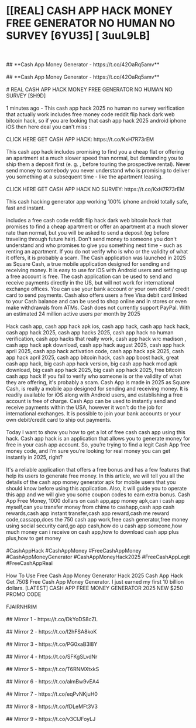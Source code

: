# [[REAL] CASH APP HACK MONEY FREE GENERATOR NO HUMAN NO SURVEY [6YU35] [ 3uuL9LB]
<br>
<br>## **Cash App Money Generator - https://t.co/42OaRq5amv**
<br>
<br>## **Cash App Money Generator - https://t.co/42OaRq5amv**
<br>
<br># REAL CASH APP HACK MONEY FREE GENERATOR NO HUMAN NO SURVEY [SH9D]
<br>
<br>1 minutes ago - This cash app hack 2025 no human no survey verification that actually work includes free money code reddit flip hack dark web bitcoin hack, so if you are looking that cash app hack 2025 android iphone iOS then here deal you can't miss :
<br>
<br>CLICK HERE GET CASH APP HACK: https://t.co/KxH7R73rEM
<br>
<br>This cash app hack includes promising to find you a cheap flat or offering an apartment at a much slower speed than normal, but demanding you to ship them a deposit first (e. g. , before touring the prospective rental).  Never send money to somebody you never understand who is promising to deliver you something at a subsequent time - like the apartment leasing. 
<br>
<br>CLICK HERE GET CASH APP HACK NO SURVEY: https://t.co/KxH7R73rEM
<br>
<br>This cash hacking generator app working 100% iphone android totally safe, fast and instant. 
<br>
<br>includes a free cash code reddit flip hack dark web bitcoin hack that promises to find a cheap apartment or offer an apartment at a much slower rate than normal, but you will be asked to send a deposit (eg before traveling through future hair).  Don't send money to someone you don't understand and who promises to give you something next time - such as renting an apartment.  If you do not verify who is who or the validity of what it offers, it is probably a scam.  The Cash application was launched in 2025 as Square Cash, a true mobile application designed for sending and receiving money.  It is easy to use for iOS with Android users and setting up a free account is free.  The cash application can be used to send and receive payments directly in the US, but will not work for international exchange offices.  You can use your bank account or your own debit / credit card to send payments.  Cash also offers users a free Visa debit card linked to your Cash balance and can be used to shop online and in stores or even make withdrawals from ATMs.  Cash does not currently support PayPal.  With an estimated 24 million active users per month by 2025
<br>
<br>Hack cash app, cash app hack apk ios, cash app hack, cash app hack hack, cash app hack 2025, cash app hacks 2025, cash app hack no human verification, cash app hacks that really work, cash app hack wrc madison , cash app hack apk download, cash app hack august 2025, cash app hack april 2025, cash app hack activation code, cash app hack apk 2025, cash app hack april 2025, cash app bitcoin hack, cash app boost hack, great cash app hack, big cash app hack version, big cash app hack mod apk download, big cash app hack 2025, big cash app hack 2025, free bitcoin cash app hack If you fail to verify who someone is or the validity of what they are offering, it's probably a scam.  Cash App is made in 2025 as Square Cash, is really a mobile app designed for sending and receiving money.  It is readily available for iOS along with Android users, and establishing a free account is free of charge.  Cash App can be used to instantly send and receive payments within the USA, however it won't do the job for international exchanges.  It is possible to join your bank accounts or your own debit/credit card to ship out payments. 
<br>
<br>Today I want to show you how to get a lot of free cash cash app using this hack.  Cash app hack is an application that allows you to generate money for free in your cash app account.  So, you’re trying to find a legit Cash App free money code, and I’m sure you’re looking for real money you can get instantly in 2025, right?
<br>
<br>It's a reliable application that offers a free bonus and has a few features that help its users to generate free money.  In this article, we will tell you all the details of the cash app money generator apk for mobile users that you should know before using this application.  Also, it will guide you to operate this app and we will give you some coupon codes to earn extra bonus.  Cash App Free Money, 1000 dollars on cash app,app money apk,can i cash app myself,can you transfer money from chime to cashapp,cash app cash rewards,cash app instant transfer,cash app reward,cash me reward code,cassapp,does the 750 cash app work,free cash generator,free money using social security card,go app cash,how do u cash app someone,how much money can i receive on cash app,how to download cash app plus plus,how to get money
<br>
<br>#CashAppHack #CashAppMoney #FreeCashAppMoney #CashAppMoneyGenerator #CashAppMoneyHack2025 #FreeCashAppLegit #FreeCashAppReal
<br>
<br>How To Use Free Cash App Money Generator Hack 2025 Cash App Hack Get 750$ Free Cash App Money Generator.  I just earned my first 10 billion dollars.  [LATEST] CASH APP FREE MONEY GENERATOR 2025 NEW $250 PROMO CODE
<br>
<br>FJAIRNHRIM
<br>
<br>## Mirror 1 - https://t.co/DkYoDS8cZL
<br>
<br>## Mirror 2 - https://t.co/I2hFSA8koK
<br>
<br>## Mirror 3 - https://t.co/PG0xaB3l8Y
<br>
<br>## Mirror 4 - https://t.co/SFKgSLvdNr
<br>
<br>## Mirror 5 - https://t.co/T6RNMXtxkS
<br>
<br>## Mirror 6 - https://t.co/almBw9vEA4
<br>
<br>## Mirror 7 - https://t.co/eqPvNKjuH0
<br>
<br>## Mirror 8 - https://t.co/fDLeMFt3V3
<br>
<br>## Mirror 9 - https://t.co/v3ClJFoyLJ
<br>
<br>

